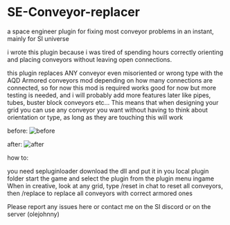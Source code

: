 # SE-Conveyor-replacer

a space engineer plugin for fixing most conveyor  problems in an instant, mainly for SI universe 


i wrote this plugin because i was tired of spending hours correctly orienting and placing conveyors without leaving open connections. 

this plugin replaces ANY conveyor even misoriented or wrong type with the AQD Armored conveyors mod depending on how many connections are connected, so for now this mod is required
works good for now but more testing is needed, and i will probably add more features later like pipes, tubes, buster block conveyors etc...
This means that when designing your grid you can use any conveyor you want without having to think about orientation or type, as long as they are touching this will work

before:
![before](https://github.com/user-attachments/assets/952a027a-7ecf-4e9c-a14e-5c0bc1703144)

after:
![after](https://github.com/user-attachments/assets/857788b4-0fa3-415b-8d80-7539f1823f62)


how to:

you need sepluginloader 
download the dll and put it in you local plugin folder
start the game and select the plugin from the plugin menu ingame
When in creative, look at any grid, type /reset in chat to reset all conveyors, then /replace to replace all conveyors with correct armored ones



Please report any issues here or contact me on the SI discord or on the server (olejohnny)
